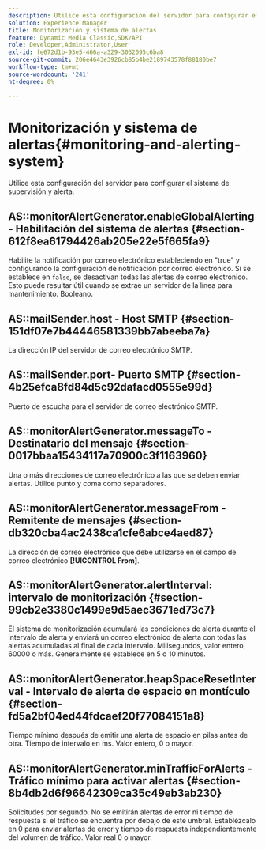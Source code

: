 ```yaml
---
description: Utilice esta configuración del servidor para configurar el sistema de supervisión y alerta.
solution: Experience Manager
title: Monitorización y sistema de alertas
feature: Dynamic Media Classic,SDK/API
role: Developer,Administrator,User
exl-id: fe672d1b-93e5-466a-a329-3032095c6ba8
source-git-commit: 206e4643e3926cb85b4be2189743578f88180be7
workflow-type: tm+mt
source-wordcount: '241'
ht-degree: 0%

---
```


# Monitorización y sistema de alertas{#monitoring-and-alerting-system}

Utilice esta configuración del servidor para configurar el sistema de supervisión y alerta.

## AS::monitorAlertGenerator.enableGlobalAlerting - Habilitación del sistema de alertas {#section-612f8ea61794426ab205e22e5f665fa9}

Habilite la notificación por correo electrónico estableciendo en &quot;true&quot; y configurando la configuración de notificación por correo electrónico. Si se establece en `false`, se desactivan todas las alertas de correo electrónico. Esto puede resultar útil cuando se extrae un servidor de la línea para mantenimiento. Booleano.

## AS::mailSender.host - Host SMTP {#section-151df07e7b44446581339bb7abeeba7a}

La dirección IP del servidor de correo electrónico SMTP.

## AS::mailSender.port- Puerto SMTP {#section-4b25efca8fd84d5c92dafacd0555e99d}

Puerto de escucha para el servidor de correo electrónico SMTP.

## AS::monitorAlertGenerator.messageTo - Destinatario del mensaje {#section-0017bbaa15434117a70900c3f1163960}

Una o más direcciones de correo electrónico a las que se deben enviar alertas. Utilice punto y coma como separadores.

## AS::monitorAlertGenerator.messageFrom - Remitente de mensajes {#section-db320cba4ac2438ca1cfe6abce4aed87}

La dirección de correo electrónico que debe utilizarse en el campo de correo electrónico **[!UICONTROL From]**.

## AS::monitorAlertGenerator.alertInterval: intervalo de monitorización {#section-99cb2e3380c1499e9d5aec3671ed73c7}

El sistema de monitorización acumulará las condiciones de alerta durante el intervalo de alerta y enviará un correo electrónico de alerta con todas las alertas acumuladas al final de cada intervalo. Milisegundos, valor entero, 60000 o más. Generalmente se establece en 5 o 10 minutos.

## AS::monitorAlertGenerator.heapSpaceResetInterval - Intervalo de alerta de espacio en montículo {#section-fd5a2bf04ed44fdcaef20f77084151a8}

Tiempo mínimo después de emitir una alerta de espacio en pilas antes de otra. Tiempo de intervalo en ms. Valor entero, 0 o mayor.

## AS::monitorAlertGenerator.minTrafficForAlerts - Tráfico mínimo para activar alertas {#section-8b4db2d6f96642309ca35c49eb3ab230}

Solicitudes por segundo. No se emitirán alertas de error ni tiempo de respuesta si el tráfico se encuentra por debajo de este umbral. Establézcalo en 0 para enviar alertas de error y tiempo de respuesta independientemente del volumen de tráfico. Valor real 0 o mayor.
